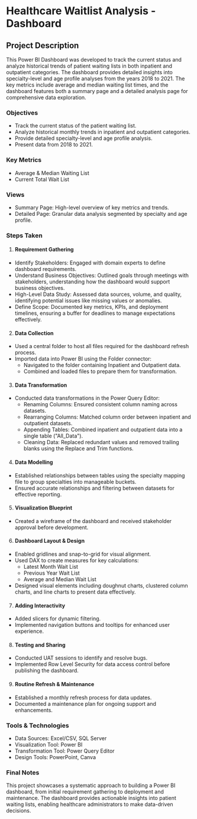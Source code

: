 # Healthcare Waitlist Analysis - Dashboard

## Project Description
This Power BI Dashboard was developed to track the current status and analyze historical trends of patient waiting lists in both inpatient and outpatient categories. The dashboard provides detailed insights into specialty-level and age profile analyses from the years 2018 to 2021. The key metrics include average and median waiting list times, and the dashboard features both a summary page and a detailed analysis page for comprehensive data exploration.

### Objectives
- Track the current status of the patient waiting list.
- Analyze historical monthly trends in inpatient and outpatient categories.
- Provide detailed specialty-level and age profile analysis.
- Present data from 2018 to 2021.

### Key Metrics
- Average & Median Waiting List
- Current Total Wait List
  
### Views
- Summary Page: High-level overview of key metrics and trends.
- Detailed Page: Granular data analysis segmented by specialty and age profile.
  
### Steps Taken

1. #### Requirement Gathering
- Identify Stakeholders: Engaged with domain experts to define dashboard requirements.
- Understand Business Objectives: Outlined goals through meetings with stakeholders, understanding how the dashboard would support business objectives.
- High-Level Data Study: Assessed data sources, volume, and quality, identifying potential issues like missing values or anomalies.
- Define Scope: Documented key metrics, KPIs, and deployment timelines, ensuring a buffer for deadlines to manage expectations effectively.

2. #### Data Collection
- Used a central folder to host all files required for the dashboard refresh process.
- Imported data into Power BI using the Folder connector:
  - Navigated to the folder containing Inpatient and Outpatient data.
  - Combined and loaded files to prepare them for transformation.

3. #### Data Transformation
- Conducted data transformations in the Power Query Editor:
  - Renaming Columns: Ensured consistent column naming across datasets.
  - Rearranging Columns: Matched column order between inpatient and outpatient datasets.
  - Appending Tables: Combined inpatient and outpatient data into a single table ("All_Data").
  - Cleaning Data: Replaced redundant values and removed trailing blanks using the Replace and Trim functions.

4.  #### Data Modelling
- Established relationships between tables using the specialty mapping file to group specialties into manageable buckets.
- Ensured accurate relationships and filtering between datasets for effective reporting.

5. #### Visualization Blueprint
- Created a wireframe of the dashboard and received stakeholder approval before development.
  
6. #### Dashboard Layout & Design
- Enabled gridlines and snap-to-grid for visual alignment.
- Used DAX to create measures for key calculations:
  - Latest Month Wait List
  - Previous Year Wait List
  - Average and Median Wait List
- Designed visual elements including doughnut charts, clustered column charts, and line charts to present data effectively.

7. #### Adding Interactivity
- Added slicers for dynamic filtering.
- Implemented navigation buttons and tooltips for enhanced user experience.

8. #### Testing and Sharing
- Conducted UAT sessions to identify and resolve bugs.
- Implemented Row Level Security for data access control before publishing the dashboard.

9. #### Routine Refresh & Maintenance
- Established a monthly refresh process for data updates.
- Documented a maintenance plan for ongoing support and enhancements.

### Tools & Technologies
- Data Sources: Excel/CSV, SQL Server
- Visualization Tool: Power BI
- Transformation Tool: Power Query Editor
- Design Tools: PowerPoint, Canva

### Final Notes
This project showcases a systematic approach to building a Power BI dashboard, from initial requirement gathering to deployment and maintenance. The dashboard provides actionable insights into patient waiting lists, enabling healthcare administrators to make data-driven decisions.
